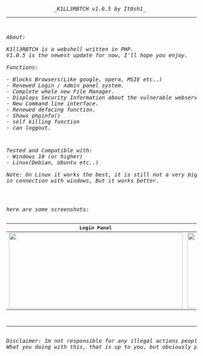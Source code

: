<h6 align="center"> 
<pre>

<p align="center"> _K1LL3RBTCH v1.0.5 by It0sh1_  </p><hr>
<p align="left">About:<br><br>K1ll3RBTCH is a webshell written in PHP.
V1.0.5 is the newest update for now, I'll hope you enjoy.<br><br>Functions:<br>
- Blocks Browsers(Like google, opera, MSIE etc..)
- Renewed Login / Admin panel system.
- Complete whole new File Manager.
- Displays Security Information about the vulnerable webserver.
- New Command line interface.
- Renewed defacing function.
- Shows phpinfo()
- self killing function
- can loggout.
</p>
<p align="left">Tested and Compatible with:
- Windows 10 (or higher)
- Linux(Debian, Ubuntu etc..)<br>
Note: On Linux it works the best, it is still not a very big problem
in connection with windows, But it works better.</p>
<p align="left">
here are some screenshots:


Login Panel                | Admin Panel
:-------------------------:|:-------------------------:
<img src="https://user-images.githubusercontent.com/52290766/159453658-8138acaa-d084-4959-bc6a-eed34086395e.png" width="460" height="200" />  |  <img src="https://user-images.githubusercontent.com/52290766/159455564-0c0614a1-b11b-421e-94af-274e750b9e2d.png" width="460" height="200" />
<hr>
Disclaimer: Im not responsible for any illegal actions people make with this kinda stuff. I only develop and post it to github.
What you doing with this, that is up to you, but obviously people do not listen, so enjoy hacking.
</p>
</pre>
</h6>


